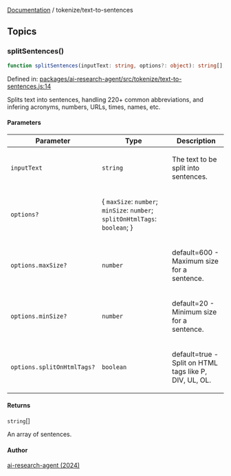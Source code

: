 [Documentation](../modules.md) / tokenize/text-to-sentences

## Topics

### splitSentences()

```ts
function splitSentences(inputText: string, options?: object): string[];
```

Defined in: [packages/ai-research-agent/src/tokenize/text-to-sentences.js:14](https://github.com/vtempest/ai-research-agent/tree/master/packages/ai-research-agent/src/tokenize/text-to-sentences.js#L14)

Splits text into sentences, handling 220+ common abbreviations,
and infering acronyms, numbers, URLs, times, names, etc.

#### Parameters

<table>
<thead>
<tr>
<th>Parameter</th>
<th>Type</th>
<th>Description</th>
</tr>
</thead>
<tbody>
<tr>
<td>

`inputText`

</td>
<td>

`string`

</td>
<td>

The text to be split into sentences.

</td>
</tr>
<tr>
<td>

`options?`

</td>
<td>

\{ `maxSize`: `number`; `minSize`: `number`; `splitOnHtmlTags`: `boolean`; \}

</td>
<td>

</td>
</tr>
<tr>
<td>

`options.maxSize?`

</td>
<td>

`number`

</td>
<td>

default=600 - Maximum size for a sentence.

</td>
</tr>
<tr>
<td>

`options.minSize?`

</td>
<td>

`number`

</td>
<td>

default=20 - Minimum size for a sentence.

</td>
</tr>
<tr>
<td>

`options.splitOnHtmlTags?`

</td>
<td>

`boolean`

</td>
<td>

default=true - Split on HTML tags like P, DIV, UL, OL.

</td>
</tr>
</tbody>
</table>

#### Returns

`string`[]

An array of sentences.

#### Author

[ai-research-agent (2024)](https://airesearch.js.org)
